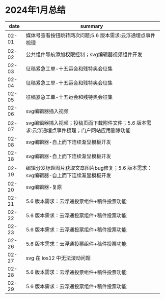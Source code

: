 # 2024年1月总结

|date|summary|
| - | - |
| 02-01 | 媒体号查看按钮跳转两次问题;5.6 版本需求:云浮通埋点事件梳理 |
| 02-02 | 公共组件导航添加权限控制；svg编辑器视频组件开发 |
| 02-03 | 征稿紧急工单-十五运会和残特奥会征集 |
| 02-04 | 征稿紧急工单-十五运会和残特奥会征集 |
| 02-05 | 征稿紧急工单-十五运会和残特奥会征集 |
| 02-06 | svg编辑器插入视频 |
| 02-07 | svg编辑器插入视频；投稿页面下载附件文件；5.6 版本需求:云浮通埋点事件梳理；门户网站应用删除功能 |
| 02-08 | svg编辑器-自上而下连续渐显模板开发 |
| 02-18 | svg编辑器-自上而下连续渐显模板开发 |
| 02-19 | 编辑分发标题图片获取文章图片bug修复；5.6 版本需求：svg编辑器-自上而下连续渐显模板开发 |
| 02-20 | svg编辑器-复原 |
| 02-21 | 5.6 版本需求：云浮通投票组件+稿件投票功能 |
| 02-22 | 5.6 版本需求：云浮通投票组件+稿件投票功能 |
| 02-23 | 5.6 版本需求：云浮通投票组件+稿件投票功能 |
| 02-26 | 5.6 版本需求：云浮通投票组件+稿件投票功能 |
| 02-27 | svg 在 ios12 中无法滚动问题 |
| 02-28 | 5.6 版本需求：云浮通投票组件+稿件投票功能 |
| 02-29 | 5.6 版本需求：云浮通投票组件+稿件投票功能 |